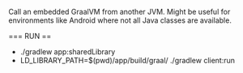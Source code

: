 Call an embedded GraalVM from another JVM.
Might be useful for environments like Android where not all Java classes are available.

=== RUN ==

- ./gradlew app:sharedLibrary
- LD_LIBRARY_PATH=$(pwd)/app/build/graal/ ./gradlew client:run